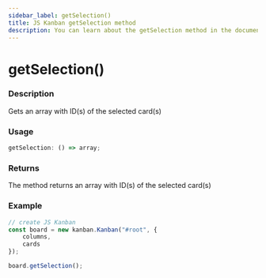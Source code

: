 ```yaml
---
sidebar_label: getSelection()
title: JS Kanban getSelection method
description: You can learn about the getSelection method in the documentation of the JavaScript Kanban library. Browse developer guides and API reference, try out code examples and live demos.
---
```


# getSelection()

### Description

Gets an array with ID(s) of the selected card(s)

### Usage

```js
getSelection: () => array;
```

### Returns

The method returns an array with ID(s) of the selected card(s)

### Example

```jsx {7}
// create JS Kanban
const board = new kanban.Kanban("#root", {
	columns,
	cards
});

board.getSelection();
```
